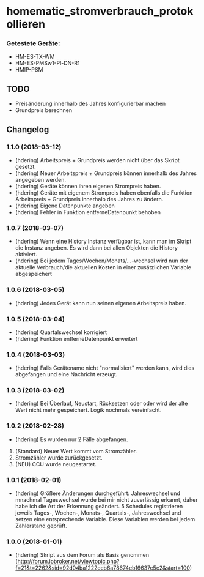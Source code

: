 # homematic_stromverbrauch_protokollieren

### Getestete Geräte:
- HM-ES-TX-WM
- HM-ES-PMSw1-Pl-DN-R1
- HMIP-PSM

## TODO

- Preisänderung innerhalb des Jahres konfigurierbar machen
- Grundpreis berechnen

## Changelog

### 1.1.0 (2018-03-12)
* (hdering) Arbeitspreis + Grundpreis werden nicht über das Skript gesetzt.
* (hdering) Neuer Arbeitspreis + Grundpreis können innerhalb des Jahres angegeben werden.
* (hdering) Geräte können ihren eigenen Strompreis haben.
* (hdering) Geräte mit eigenem Strompreis haben ebenfalls die Funktion Arbeitspreis + Grundpreis innerhalb des Jahres zu ändern.
* (hdering) Eigene Datenpunkte angeben
* (hdering) Fehler in Funktion entferneDatenpunkt behoben

### 1.0.7 (2018-03-07)
* (hdering) Wenn eine History Instanz verfügbar ist, kann man im Skript die Instanz angeben. Es wird dann bei allen Objekten die History aktiviert.
* (hdering) Bei jedem Tages/Wochen/Monats/...-wechsel wird nun der aktuelle Verbrauch/die aktuellen Kosten in einer zusätzlichen Variable abgespeichert

### 1.0.6 (2018-03-05)
* (hdering) Jedes Gerät kann nun seinen eigenen Arbeitspreis haben.

### 1.0.5 (2018-03-04)
* (hdering) Quartalswechsel korrigiert
* (hdering) Funktion entferneDatenpunkt erweitert

### 1.0.4 (2018-03-03)
* (hdering) Falls Gerätename nicht "normalisiert" werden kann, wird dies abgefangen und eine Nachricht erzeugt.

### 1.0.3 (2018-03-02)
* (hdering) Bei Überlauf, Neustart, Rücksetzen oder oder wird der alte Wert nicht mehr gespeichert. Logik nochmals vereinfacht.

### 1.0.2 (2018-02-28)
* (hdering) Es wurden nur 2 Fälle abgefangen. 
1. (Standard) Neuer Wert kommt vom Stromzähler. 
2. Stromzähler wurde zurückgesetzt. 
3. (NEU) CCU wurde neugestartet.

### 1.0.1 (2018-02-01)
* (hdering) Größere Änderungen durchgeführt:
            Jahreswechsel und mnachmal Tageswechsel wurde bei mir nicht zuverlässig erkannt, daher habe ich die Art der Erkennung geändert.
            5 Schedules registrieren jeweils Tages-, Wochen-, Monats-, Quartals-, Jahreswechsel und setzen eine entsprechende Variable.
            Diese Variablen werden bei jedem Zählerstand geprüft.

### 1.0.0 (2018-01-01)
* (hdering) Skript aus dem Forum als Basis genommen (http://forum.iobroker.net/viewtopic.php?f=21&t=2262&sid=92d04ba1222eeb6a78674eb16637c5c2&start=100)
